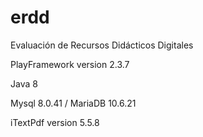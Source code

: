 # erdd
Evaluación de Recursos Didácticos Digitales

PlayFramework version 2.3.7

Java 8

Mysql 8.0.41 / MariaDB 10.6.21

iTextPdf version 5.5.8
 